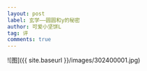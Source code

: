 ```yaml
---
layout: post
label: 玄学——圆圆和y的秘密
author: 可爱小坚饼L
tag: 评
comments: true
---
```


![图]({{ site.baseurl }}/images/302400001.jpg)
